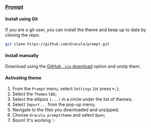 ### [Prompt](https://panic.com/prompt/)

#### Install using Git

If you are a git user, you can install the theme and keep up to date by cloning the repo:

```bash
git clone https://github.com/dracula/prompt.git
```

#### Install manually

Download using the [GitHub `.zip` download](https://github.com/dracula/prompt/archive/main.zip) option and unzip them.

#### Activating theme

1. From the `Prompt` menu, select `Settings` (or press `⌘,`);
2. Select the `Themes` tab;
3. Select the ellipsis `(...)` in a circle under the list of themes;
4. Select `Import...` from the pop-up menu;
5. Navigate to the files you downloaded and unzipped;
6. Choose `dracula.prompttheme` and select `Open`;
7. Boom! It's working ✨
